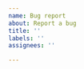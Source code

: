 ```yaml
---
name: Bug report
about: Report a bug
title: ''
labels: ''
assignees: ''

---
```


<!--
When writing your report, please include:

Your operating system
Whether you are using a prebuilt release or running from source
Your version of Nibbler and/or Electron (App Menu -> About)
Your version of Lc0
Any output in the dev console (Dev Menu -> Toggle Developer Tools -> Console Tab)
-->
